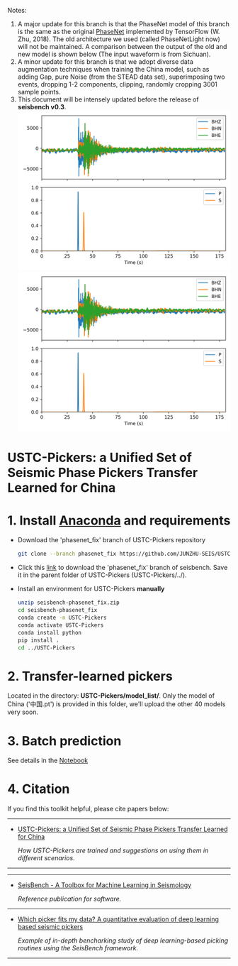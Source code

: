 Notes:
1. A major update for this branch is that the PhaseNet model of this branch is the same as the original [PhaseNet](https://github.com/AI4EPS/PhaseNet/blob/master/phasenet/model.py) implemented by TensorFlow (W. Zhu, 2018). The old architecture we used (called PhaseNetLight now) will not be maintained. A comparison between the output of the old and new model is shown below (The input waveform is from Sichuan).
2. A minor update for this branch is that we adopt diverse data augmentation techniques when training the China model, such as adding Gap, pure Noise (from the STEAD data set), superimposing two events, dropping 1-2 components, clipping, randomly cropping 3001 sample points.
2. This document will be intensely updated before the release of **seisbench v0.3**.
![old](https://raw.githubusercontent.com/JUNZHU-SEIS/USTC-Pickers/main/demo/figure/test.png)
![new](./demo/figure/Sichuan_New_model.png)
# USTC-Pickers: a Unified Set of Seismic Phase Pickers Transfer Learned for China

# 1. Install [Anaconda](https://www.anaconda.com/) and requirements

* Download the 'phasenet_fix' branch of USTC-Pickers repository

  ```bash
  git clone --branch phasenet_fix https://github.com/JUNZHU-SEIS/USTC-Pickers.git
  ```

* Click this [link](https://github.com/seisbench/seisbench/archive/refs/heads/phasenet_fix.zip) to download the 'phasenet_fix' branch of seisbench. Save it in the parent folder of USTC-Pickers (USTC-Pickers/../).

* Install an environment for USTC-Pickers **manually**

  ```bash
  unzip seisbench-phasenet_fix.zip
  cd seisbench-phasenet_fix
  conda create -n USTC-Pickers
  conda activate USTC-Pickers
  conda install python
  pip install .
  cd ../USTC-Pickers
  ```

# 2. Transfer-learned pickers
Located in the directory: **USTC-Pickers/model_list/**. Only the model of China ('中国.pt') is provided in this folder, we'll upload the other 40 models very soon.

# 3. Batch prediction

See details in the [Notebook](./demo/demo_pick.ipynb)

# 4. Citation
If you find this toolkit helpful, please cite papers below:

---

* [USTC-Pickers: a Unified Set of Seismic Phase Pickers Transfer Learned for China](https://www.equsci.org.cn/en/article/id/95a7e2fc-677e-4879-82a1-bf3b10f945aa)

  _How USTC-Pickers are trained and suggestions on using them in different scenarios._
---

---

* [SeisBench - A Toolbox for Machine Learning in Seismology](https://doi.org/10.1785/0220210324)

  _Reference publication for software._

---

* [Which picker fits my data? A quantitative evaluation of deep learning based seismic pickers](https://doi.org/10.1029/2021JB023499)

  _Example of in-depth bencharking study of deep learning-based picking routines using the SeisBench framework._

---